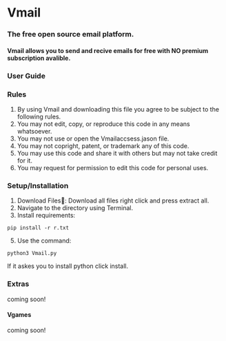 # Vmail
### The free open source email platform.
#### Vmail allows you to send and recive emails for free with NO premium subscription avalible.

### User Guide
### Rules
1. By using Vmail and downloading this file you agree to be subject to the following rules.
2. You may not edit, copy, or reproduce this code in any means whatsoever.
3. You may not use or open the Vmailaccsess.jason file.
4. You may not copright, patent, or trademark any of this code.
5. You may use this code and share it with others but may not take credit for it.
6. You may request for permission to edit this code for personal uses.
### Setup/Installation
1. Download Files📁: Download all files right click and press extract all.
2. Navigate to the directory using Terminal.
3. Install requirements:
```
pip install -r r.txt
   ```
5. Use the command:
```
python3 Vmail.py
  ```
If it askes you to install python click install.
### Extras
coming soon!
#### Vgames
coming soon!

